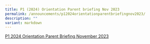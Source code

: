 ```yaml
---
title: P1 (2024) Orientation Parent briefing Nov 2023
permalink: /announcements/p12024orientationparentbriefingnov2023/
description: ""
variant: markdown
---
```

[P1 2024 Orientation Parent Briefing November 2023](/files/SEMESTER%201%202024/p1%202024%20orientation%20parent%20briefing%20nov%202023.pdf)